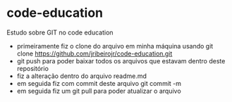 # code-education
Estudo sobre GIT no code education
- primeiramente fiz o clone do arquivo em minha máquina usando git clone https://github.com/jribeirojr/code-education.git
- git push para poder baixar todos os arquivos que estavam dentro deste repositório
- fiz a alteração dentro do arquivo readme.md
- em seguida fiz com commit deste arquivo git commit -m
- em seguida fiz um git pull para poder atualizar o arquivo
